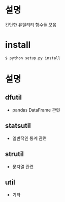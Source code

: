 # 설명
간단한 유틸리티 함수들 모음

# install
```
$ python setup.py install
```

# 설명
## dfutil
* pandas DataFrame 관련

## statsutil
* 일반적인 통계 관련

## strutil
* 문자열 관련

## util
* 기타 
